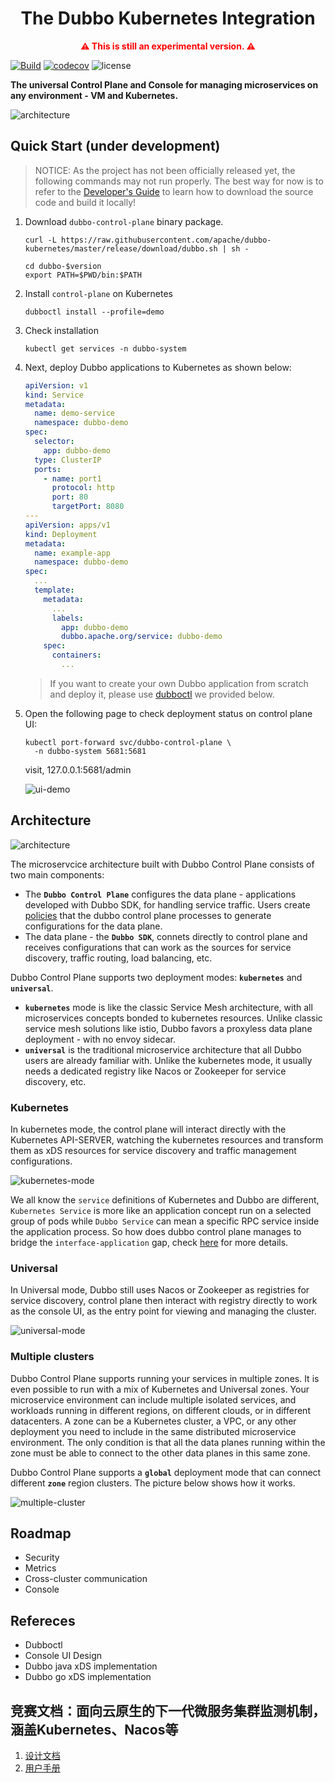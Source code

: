<h1 align="center">
The Dubbo Kubernetes Integration
</h1>

<p align="center" style="color: red; font-weight: bold;">
⚠️ This is still an experimental version. ⚠️
</p>

[![Build](https://github.com/apache/dubbo-kubernetes/actions/workflows/ci.yml/badge.svg)](https://github.com/apache/dubbo-kubernetes/actions/workflows/ci.yml)
[![codecov](https://codecov.io/gh/apache/dubbo-kubernetes/branch/master/graph/badge.svg)](https://codecov.io/gh/apache/dubbo-kubernetes)
![license](https://img.shields.io/badge/license-Apache--2.0-green.svg)

**The universal Control Plane and Console for managing microservices on any environment - VM and Kubernetes.**

![architecture](docs/static/images/homepage/arch1.png)

## Quick Start (under development)
> NOTICE: As the project has not been officially released yet, the following commands may not run properly. The best way for now is to refer to the [Developer's Guide](./DEVELOPER.md) to learn how to download the source code and build it locally!


1. Download `dubbo-control-plane` binary package.
    ```shell
    curl -L https://raw.githubusercontent.com/apache/dubbo-kubernetes/master/release/download/dubbo.sh | sh -
    
    cd dubbo-$version
    export PATH=$PWD/bin:$PATH
    ```

2. Install `control-plane` on Kubernetes
    ```shell
    dubboctl install --profile=demo
    ```

3. Check installation
    ```shell
    kubectl get services -n dubbo-system
    ```

4. Next, deploy Dubbo applications to Kubernetes as shown below:

    ```yaml
    apiVersion: v1
    kind: Service
    metadata:
      name: demo-service
      namespace: dubbo-demo
    spec:
      selector:
        app: dubbo-demo
      type: ClusterIP
      ports:
        - name: port1
          protocol: http
          port: 80
          targetPort: 8080
    ---
    apiVersion: apps/v1
    kind: Deployment
    metadata:
      name: example-app
      namespace: dubbo-demo
    spec:
      ...
      template:
        metadata:
          ...
          labels:
            app: dubbo-demo
            dubbo.apache.org/service: dubbo-demo
        spec:
          containers:
            ...
    ```
    
    > If you want to create your own Dubbo application from scratch and deploy it, please use [dubboctl]() we provided below.


5. Open the following page to check deployment status on control plane UI:
    ```shell
    kubectl port-forward svc/dubbo-control-plane \
      -n dubbo-system 5681:5681
    ```
    
    visit, 127.0.0.1:5681/admin

   ![ui-demo](docs/static/images/homepage/ui-demo.png)

## Architecture

![architecture](docs/static/images/homepage/arch2.png)

The microservcice architecture built with Dubbo Control Plane consists of two main components:

- The **`Dubbo Control Plane`** configures the data plane - applications developed with Dubbo SDK, for handling service traffic. Users create [policies]() that the dubbo control plane processes to generate configurations for the data plane.
- The data plane - the **`Dubbo SDK`**, connets directly to control plane and receives configurations that can work as the sources for service discovery, traffic routing, load balancing, etc.

Dubbo Control Plane supports two deployment modes: **`kubernetes`** and **`universal`**.

- **`kubernetes`** mode is like the classic Service Mesh architecture, with all microservices concepts bonded to kubernetes resources. Unlike classic service mesh solutions like istio, Dubbo favors a proxyless data plane deployment - with no envoy sidecar.
- **`universal`** is the traditional microservice architecture that all Dubbo users are already familiar with. Unlike the kubernetes mode, it usually needs a dedicated registry like Nacos or Zookeeper for service discovery, etc.

### Kubernetes
In kubernetes mode, the control plane will interact directly with the Kubernetes API-SERVER, watching the kubernetes resources and transform them as xDS resources for service discovery and traffic management configurations.

![kubernetes-mode](docs/static/images/homepage/kubernetes-mode.png)

We all know the `service` definitions of Kubernetes and Dubbo are different, `Kubernetes Service` is more like an application concept run on a selected group of pods while `Dubbo Service` can mean a specific RPC service inside the application process. So how does dubbo control plane manages to bridge the `interface-application` gap, check [here]() for more details.

### Universal
In Universal mode, Dubbo still uses Nacos or Zookeeper as registries for service discovery, control plane then interact with registry directly to work as the console UI,  as the entry point for viewing and managing the cluster.

![universal-mode](docs/static/images/homepage/universal-mode.png)

### Multiple clusters
Dubbo Control Plane supports running your services in multiple zones. It is even possible to run with a mix of Kubernetes and Universal zones. Your microservice environment can include multiple isolated services, and workloads running in different regions, on different clouds, or in different datacenters. A zone can be a Kubernetes cluster, a VPC, or any other deployment you need to include in the same distributed microservice environment. The only condition is that all the data planes running within the zone must be able to connect to the other data planes in this same zone.

Dubbo Control Plane supports a **`global`** deployment mode that can connect different **`zone`** region clusters. The picture below shows how it works.

![multiple-cluster](docs/static/images/homepage/multiple-cluster.png)

## Roadmap

- Security
- Metrics
- Cross-cluster communication
- Console

## Refereces

- Dubboctl
- Console UI Design
- Dubbo java xDS implementation
- Dubbo go xDS implementation

## 竞赛文档：面向云原生的下一代微服务集群监测机制，涵盖Kubernetes、Nacos等

1. [设计文档](./docs/面向云原生的下一代微服务集群监测机制，涵盖Kubernetes、Nacos等/设计文档/设计文档：面向云原生的下一代微服务集群监测机制，涵盖Kubernetes、Nacos等+0faa9693-5211-4bcc-aa14-35bba205443c.md)
2. [用户手册](./docs/面向云原生的下一代微服务集群监测机制，涵盖Kubernetes、Nacos等/用户手册/用户手册：面向云原生的下一代微服务集群监测机制，涵盖Kubernetes、Nacos等+2590d6d1-bf4f-49c4-88bb-2f3fdf5671da.md)
